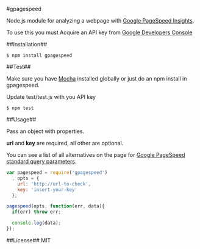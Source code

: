 #gpagespeed

Node.js module for analyzing a webpage with [Google PageSpeed Insights](https://developers.google.com/speed/docs/insights/v1/getting_started).

To use this you must Acquire an API key from [Google Developers Console](https://console.developers.google.com/)

##Installation##
```
$ npm install gpagespeed
```

##Test##

Make sure you have [Mocha](http://visionmedia.github.io/mocha/) installed globally or just do an npm install in gpagespeed.

Update test/test.js with you API key

```
$ npm test
```

##Usage##

Pass an object with properties.

**url** and **key** are required, all other are optional.

You can see a list of all alternatives on the page for [Google PageSpeed standard query parameters](https://developers.google.com/speed/docs/insights/v1/getting_started#st_params).

```javascript
var pagespeed = require('gpagespeed')
  , opts = {
    url: 'http://url-to-check',
    key: 'insert-your-key'
  };

pagespeed(opts, function(err, data){
  if(err) throw err;

  console.log(data);
});
```



##License##
MIT